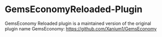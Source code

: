 # GemsEconomyReloaded-Plugin
GemsEconomy Reloaded plugin is a maintained version of the original plugin name GemsEconomy:  https://github.com/Xanium1/GemsEconomy
